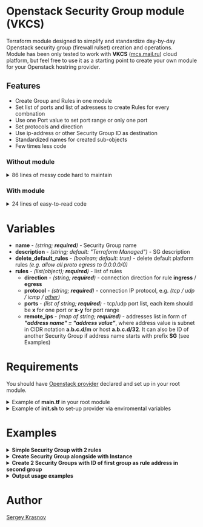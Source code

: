 # Openstack Security Group module (VKCS)
Terraform module designed to simplify and standardize day-by-day Openstack security group (firewall rulset) creation and operations.  
Module has been only tested to work with **VKCS** ([mcs.mail.ru](https://mcs.mail.ru/)) cloud platform, but feel free to use it as a starting point to create your own module for your Openstack hostring provider.
## Features
- Create Group and Rules in one module
- Set list of ports and list of adressess to create Rules for every combnation
- Use one Port value to set port range or only one port
- Set protocols and direction
- Use ip-address or other Security Group ID as destination
- Standardized names for created sub-objects
- Few times less code
### Without module
<details>
  <summary>86 lines of messy code hard to maintain</summary>

    resource "openstack_networking_secgroup_v2" "i_example" {
        name        = "i_example"
        description = "Group to access some service"
    }
    resource "openstack_networking_secgroup_rule_v2" "i_example_1" {
        direction         = "ingress"
        ethertype         = "IPv4"
        protocol          = "tcp"
        port_range_min    = 80
        port_range_max    = 80
        remote_ip_prefix  = "10.10.0.0/24"
        security_group_id = "${openstack_networking_secgroup_v2.i_example.id}"
    }
    resource "openstack_networking_secgroup_rule_v2" "i_example_2" {
        direction         = "ingress"
        ethertype         = "IPv4"
        protocol          = "tcp"
        port_range_min    = 80
        port_range_max    = 80
        remote_ip_prefix  = "10.20.0.0/24"
        security_group_id = "${openstack_networking_secgroup_v2.i_example.id}"
    }
    resource "openstack_networking_secgroup_rule_v2" "i_example_3" {
        direction         = "ingress"
        ethertype         = "IPv4"
        protocol          = "tcp"
        port_range_min    = 80
        port_range_max    = 80
        remote_ip_prefix  = "10.30.0.0/24"
        security_group_id = "${openstack_networking_secgroup_v2.i_example.id}"
    }
    resource "openstack_networking_secgroup_rule_v2" "i_example_4" {
        direction         = "ingress"
        ethertype         = "IPv4"
        protocol          = "tcp"
        port_range_min    = 80
        port_range_max    = 80
        remote_ip_prefix  = "10.40.10.1/32"
        security_group_id = "${openstack_networking_secgroup_v2.i_example.id}"
    }

    resource "openstack_networking_secgroup_rule_v2" "i_example_5" {
        direction         = "ingress"
        ethertype         = "IPv4"
        protocol          = "tcp"
        port_range_min    = 443
        port_range_max    = 443
        remote_ip_prefix  = "10.10.0.0/24"
        security_group_id = "${openstack_networking_secgroup_v2.i_example.id}"
    }
    resource "openstack_networking_secgroup_rule_v2" "i_example_6" {
        direction         = "ingress"
        ethertype         = "IPv4"
        protocol          = "tcp"
        port_range_min    = 443
        port_range_max    = 443
        remote_ip_prefix  = "10.20.0.0/24"
        security_group_id = "${openstack_networking_secgroup_v2.i_example.id}"
    }
    resource "openstack_networking_secgroup_rule_v2" "i_example_7" {
        direction         = "ingress"
        ethertype         = "IPv4"
        protocol          = "tcp"
        port_range_min    = 443
        port_range_max    = 443
        remote_ip_prefix  = "10.30.0.0/24"
        security_group_id = "${openstack_networking_secgroup_v2.i_example.id}"
    }
    resource "openstack_networking_secgroup_rule_v2" "i_example_8" {
        direction         = "ingress"
        ethertype         = "IPv4"
        protocol          = "tcp"
        port_range_min    = 443
        port_range_max    = 443
        remote_ip_prefix  = "10.40.10.1/32"
        security_group_id = "${openstack_networking_secgroup_v2.i_example.id}"
    }
    resource "openstack_networking_secgroup_rule_v2" "i_example_9" {
        direction         = "ingress"
        ethertype         = "IPv4"
        protocol          = "udp"
        port_range_min    = 9000
        port_range_max    = 11000
        remote_ip_prefix  = "192.168.0.0/24"
        security_group_id = "${openstack_networking_secgroup_v2.i_example.id}"
    }

</details>

### With module
<details>
  <summary>24 lines of easy-to-read code</summary>

    module "i_example" {
        source      = "git::https://github.com/realscorp/tf-openstack-vkcs-secgroup.git?ref=v1.0.0"
        name        = "i_example"
        description = "Group to access some service"
        rules = [{
                direction               = "ingress"
                protocol                = "tcp"
                ports                   = ["80", "443"]
                remote_ips = {
                    "Office 1"          = "10.10.0.0/24"
                    "Office 2"          = "10.20.0.0/24"
                    "Office 3"          = "10.30.0.0/24"
                    "Server"            = "10.40.10.1"
                    }
                },
                {
                direction               = "ingress"
                protocol                = "udp"
                ports                   = ["9000-11000"]
                remote_ips = {
                    "Remote access VPN" = "192.168.0.0/24"
                    }
                }]
    }

</details>

# Variables
- **name** - *(string; **required**)* - Security Group name
- **description** - *(string; default: "Terraform Managed")* - SG description
- **delete_default_rules**  - *(boolean; default: true)* - delete default platform rules *(e.g. allow all proto egress to 0.0.0.0/0)*
- **rules** - *(list(object); **required**)* - list of rules
  - **direction** - *(string; **required**)* - connection direction for rule **ingress** / **egress**
  - **protocol** - *(string; **required**)* - connection IP protocol, e.g. *(tcp / udp / icmp / [other](https://registry.terraform.io/providers/terraform-provider-openstack/openstack/latest/docs/resources/networking_secgroup_rule_v2))*
  - **ports** - *(list of string; **required**)* - tcp/udp port list, each item should be **x** for one port or **x-y** for port range
  - **remote_ips** - *(map of string; **required**)* - addresses list in form of ***"address name" = "address value"***, where address value is subnet in CIDR notation **a.b.c.d/m** or host **a.b.c.d/32**. It can also be ID of another Security Group if address name starts with prefix __SG__ (see Examples)

# Requirements
You should have [Openstack provider](https://registry.terraform.io/providers/terraform-provider-openstack/openstack/latest/docs) declared and set up in your root module.
<details>
  <summary>Example of <b>main.tf</b> in your root module</summary>

    terraform {
        required_providers {
            openstack = {
            source = "terraform-provider-openstack/openstack"
            version = "1.33.0"
            }
        }
    }

</details>
<details>
  <summary>Example of <b>init.sh</b> to set-up provider via enviromental variables</summary>

    #!/usr/bin/env bash
    # Openstack (VKCS)
    export OS_AUTH_URL="https://infra.mail.ru:35357/v3/"
    export OS_PROJECT_ID="xxxxxxxxxxxxxxxxxxxxxxx"
    export OS_REGION_NAME="RegionOne"
    export OS_USER_DOMAIN_NAME="users"
    # Remove legacy vars
    unset OS_TENANT_ID
    unset OS_TENANT_NAME
    unset OS_PROJECT_NAME
    unset OS_PROJECT_DOMAIN_ID
    # Ask for credentials if it is not set already
    if [[ -z $OS_USERNAME ]] || [[ -z $OS_PASSWORD ]]; then
        echo "Please enter your OpenStack Username for project $OS_PROJECT_ID: "
        read -sr OS_USERNAME_INPUT
        export OS_USERNAME=$OS_USERNAME_INPUT

        echo "Please enter your OpenStack Password for project $OS_PROJECT_ID as user $OS_USERNAME: "
        read -sr OS_PASSWORD_INPUT
        export OS_PASSWORD=$OS_PASSWORD_INPUT
    fi  

</details>

# Examples
<details>
  <summary><b>Simple Security Group with 2 rules</b></summary>

    module "i_web_dns_example" {
        source      = "./tf-mdl-secgroups"
        name        = "i_web_dns_example"
        description = "Group to access some service"
        rules = [{
                direction               = "ingress"
                protocol                = "tcp"
                ports                   = ["80", "443"]
                remote_ips = {
                    "Office 1"          = "10.10.0.0/24"
                    "Office 2"          = "10.20.0.0/24"
                    "Office 3"          = "10.30.0.0/24"
                    }
                },{
                direction               = "ingress"
                protocol                = "udp"
                ports                   = ["53"]
                remote_ips = {
                    "All internal"      = "10.0.0.0/8"
                    }
                }]
    }

</details>
<details>
  <summary><b>Create Security Group alongside with Instance</b></summary>

    # Create Security Group alongside with Instance
    module "i_int_test" {
        source  = "git::https://github.com/realscorp/tf-openstack-vkcs-secgroup.git?ref=v1.0.0"
        name    = "i_int_test"
        rules   = [{
                    direction               = "ingress"
                    protocol                = "tcp"
                    ports                   = ["80","443"]
                    remote_ips = {
                        "Office IT subnet"  = "10.0.0.0/24"
                        }
                }]
    }
    
    # We'll set even optional variables
    module "windows-vm" {
        source          = "git::https://github.com/realscorp/tf-openstack-vkcs-vm.git?ref=v1.0.0"
        name            = "windows-vm"
        flavor          = "Standard-4-8-80"
        az              = "DP1"
        dns_ttl         = 600
        region          = "RegionOne"
        image           = "Windows-Server-2019Std-en.202105"
        winrm_cert_path = "~/.winrm/winrm.der"
        ssh_key_name    = "ansible-key"
        user_data       = file(pathexpand("${path.module}/some.userdata"))
        metadata        = {
                os                  = "windows"
                os_ver              = "2019"
                service             = "test"
            }
        ports = [
            {
                network             = "network-1"
                subnet              = "subnet-1"
                ip_address          = "10.1.0.66"
                dns_record          = true
                dns_zone            = "domain.example.com"
                security_groups     = ["i_default","o_default"]
                security_groups_ids = [module.i_int_test.sg.id] # Id of a SG we created
            },
            {
                network             = "ext-net"
                subnet              = ""
                ip_address          = ""
                dns_record          = false
                dns_zone            = ""
                security_groups     = ["o_default"]
                security_groups_ids = []
            }
        ]
        volumes = {
            root = {
                type                = "ceph-ssd"
                size                = 50
            }
        }
    }

</details>
<details>
  <summary><b>Create 2 Security Groups with ID of first group as rule address in second group</b></summary>

    # Due to Terrafrom limitations you should apply this code in 2 steps: first create groups without using ID in rule then add ID.
    # Or you can use -target CLI option (https://www.terraform.io/cli/commands/apply#target-resource)
    module "i_int_ldap" {
        source = "git::https://github.com/realscorp/tf-openstack-vkcs-secgroup.git?ref=v1.0.0"
        name = "i_int_ldap"
        description = "Group to access LDAP service"
        rules = [{
                    direction               = "ingress"
                    protocol                = "tcp"
                    ports                   = ["389","636"]
                    remote_ips = {
                        "Office 1"          = "10.10.0.0/16"
                        "_SG_o_int_ldap"    = module.o_int_ldap.id # We use prefix _SG_ to pass ID
                        }
                    }
                ]
    }
    module "o_int_ldap" {
        source = "git::https://github.com/realscorp/tf-openstack-vkcs-secgroup.git?ref=v1.0.0"
        name = "o_int_test"
        description = "Egress group to access LDAP service"
        rules = [{
                    direction       = "egress"
                    protocol        = "tcp"
                    ports           = ["389","636"]
                    remote_ips = {
                        "dc1"       = "10.1.0.10"
                        "dc2"       = "10.1.0.20"
                        }
                    }
                ]
    }

</details>
<details>
  <summary><b>Output usage examples</b></summary>

    # Get all SG attributes
    output "i_int_example" {
        value = module.i_int_example.sg
    }
    # Get Security Group ID
    output "id" {
        value = module.i_int_example.id
    }

</details>

# Author
[Sergey Krasnov](https://github.com/realscorp)